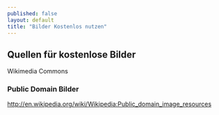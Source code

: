 ```yaml
---
published: false
layout: default
title: "Bilder Kostenlos nutzen"
---
```



## Quellen für kostenlose Bilder

Wikimedia Commons


### Public Domain Bilder

http://en.wikipedia.org/wiki/Wikipedia:Public_domain_image_resources